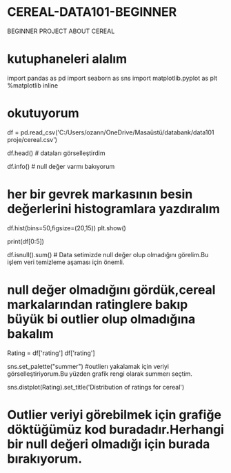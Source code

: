 # CEREAL-DATA101-BEGINNER
BEGINNER PROJECT ABOUT CEREAL 

# kutuphaneleri alalım

import pandas as pd
import seaborn as sns
import matplotlib.pyplot as plt
%matplotlib inline  

# okutuyorum
df = pd.read_csv('C:/Users/ozann/OneDrive/Masaüstü/databank/data101  proje/cereal.csv')

df.head() # dataları görselleştirdim

df.info() # null değer varmı bakıyorum

# her bir gevrek markasının besin değerlerini histogramlara yazdıralım
df.hist(bins=50,figsize=(20,15))
plt.show()

print(df[0:5])

df.isnull().sum() # Data setimizde null değer olup olmadığını görelim.Bu işlem veri temizleme aşaması için önemli.

# null değer olmadığını gördük,cereal markalarından ratinglere bakıp büyük bi outlier olup olmadığına bakalım

Rating = df['rating']
df['rating']

sns.set_palette("summer") #outlierı yakalamak için veriyi görselleştiriyorum.Bu yüzden grafik rengi olarak summerı seçtim.

sns.distplot(Rating).set_title('Distribution of ratings for cereal')
# Outlier veriyi görebilmek için grafiğe döktüğümüz kod buradadır.Herhangi bir null değeri olmadığı için burada bırakıyorum.
